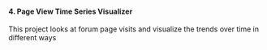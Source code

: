 #### 4. Page View Time Series Visualizer

This project looks at forum page visits and visualize the trends over time in different ways